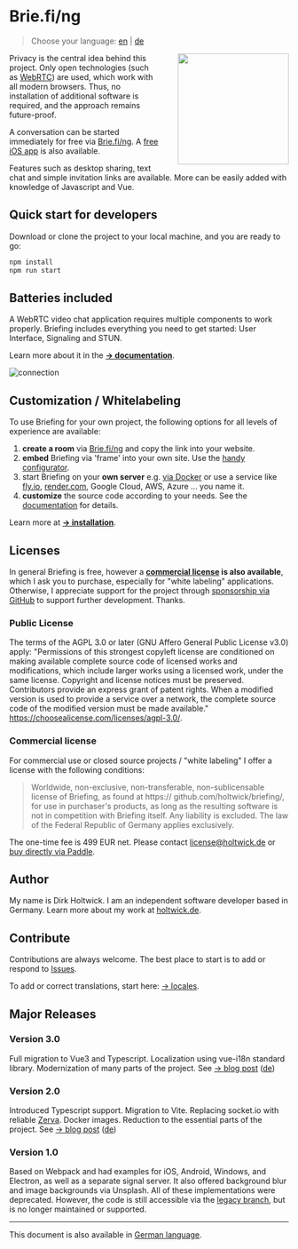 # Brie.fi/ng

> Choose your language: [en](README.md) | [de](README-de.md)

<img src="public/sample.jpg" height="200" align="right" style="padding-left: 2rem;"> Privacy is the central idea behind this project. Only open technologies (such as [WebRTC](https://webrtc-security.github.io/)) are used, which work with all modern browsers. Thus, no installation of additional software is required, and the approach remains future-proof.

A conversation can be started immediately for free via [Brie.fi/ng](https://brie.fi/ng). A [free iOS app](https://apps.apple.com/app/briefing-video-chat/id1510803601) is also available.

Features such as desktop sharing, text chat and simple invitation links are available. More can be easily added with knowledge of Javascript and Vue.

## Quick start for developers

Download or clone the project to your local machine, and you are ready to go:

```sh
npm install
npm run start
```

## Batteries included

A WebRTC video chat application requires multiple components to work properly. Briefing includes everything you need to get started: User Interface, Signaling and STUN. 

Learn more about it in the [**→ documentation**](./docs/README.md).

![connection](./docs/assets/connection.svg)

## Customization / Whitelabeling

To use Briefing for your own project, the following options for all levels of experience are available:

1. **create a room** via [Brie.fi/ng](https://brie.fi/ng) and copy the link into your website.
2. **embed** Briefing via 'frame' into your own site. Use the [handy configurator](https://brie.fi/ng/embed-demo).
3. start Briefing on your **own server** e.g. [via Docker](docs/installation/docker.md) or use a service like [fly.io](docs/fly.io.md), [render.com](docs/render.com.md), Google Cloud, AWS, Azure ... you name it.
4. **customize** the source code according to your needs. See the [documentation](docs/README.md) for details.

Learn more at [**→ installation**](./docs/installation/README.md).

## Licenses

In general Briefing is free, however a **[commercial license](#commercial-license) is also available**, which I ask you to purchase, especially for "white labeling" applications. Otherwise, I appreciate support for the project through [sponsorship via GitHub](https://github.com/sponsors/holtwick) to support further development. Thanks.

### Public License

The terms of the AGPL 3.0 or later (GNU Affero General Public License v3.0) apply: "Permissions of this strongest copyleft license are conditioned on making available complete source code of licensed works and modifications, which include larger works using a licensed work, under the same license. Copyright and license notices must be preserved. Contributors provide an express grant of patent rights. When a modified version is used to provide a service over a network, the complete source code of the modified version must be made available." <https://choosealicense.com/licenses/agpl-3.0/>.

### Commercial license

For commercial use or closed source projects / "white labeling" I offer a license with the following conditions:

> Worldwide, non-exclusive, non-transferable, non-sublicensable license of Briefing, as found at https:// github.com/holtwick/briefing/, for use in purchaser's products, as long as the resulting software is not in competition with Briefing itself. Any liability is excluded. The law of the Federal Republic of Germany applies exclusively.

The one-time fee is 499 EUR net. Please contact [license@holtwick.de](mailto:license@holtwick.de) or [buy directly via Paddle](https://buy.paddle.com/product/650756).

## Author

My name is Dirk Holtwick. I am an independent software developer based in Germany. Learn more about my work at [holtwick.de](https://holtwick.de/about).

## Contribute

Contributions are always welcome. The best place to start is to add or respond to [Issues](https://github.com/holtwick/briefing/issues).

To add or correct translations, start here: [→ locales](locales/).

## Major Releases

### Version 3.0

Full migration to Vue3 and Typescript. Localization using vue-i18n standard library. Modernization of many parts of the project. See [→ blog post](docs/blog/version3-en.md) ([de](docs/blog/version3-de.md))

### Version 2.0

Introduced Typescript support. Migration to Vite. Replacing socket.io with reliable [Zerva](https://github.com/holtwick/zerva). Docker images. Reduction to the essential parts of the project. See [→ blog post](docs/blog/version2-en.md) ([de](docs/blog/version2-de.md))

### Version 1.0

Based on Webpack and had examples for iOS, Android, Windows, and Electron, as well as a separate signal server. It also offered background blur and image backgrounds via Unsplash. All of these implementations were deprecated. However, the code is still accessible via the [legacy branch](https://github.com/holtwick/briefing/tree/legacy), but is no longer maintained or supported.

---

This document is also available in [German language](README-de.md).
